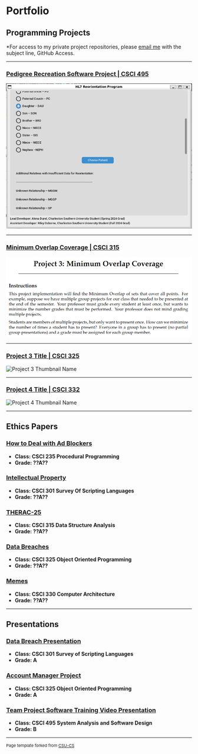 Portfolio
=========

Programming Projects
--------------------

*For access to my private project repositories, please [email me](mailto:rwosborne@csustudent.net?subject=GitHub%20Access) with the subject line, GitHub Access.

---
### [Pedigree Recreation Software Project | CSCI 495](project1)

![Project 1 Thumbnail Name](images/project1/Project1_thumbnail.PNG)

---
### [Minimum Overlap Coverage | CSCI 315](project1)

![Project 2 Thumbnail Name](images/project2/project2_thumbnail.png)

---
### [Project 3 Title | CSCI 325](project1)

![Project 3 Thumbnail Name](images/project3/dummy_thumbnail.jpg)

---
### [Project 4 Title | CSCI 332](project1)

![Project 4 Thumbnail Name](images/project4/dummy_thumbnail.jpg)

---

Ethics Papers
-------------

### [How to Deal with Ad Blockers](/pdf/CSCI235_RWOsborne_EthicsPaper.pdf)

-   **Class: CSCI 235 Procedural Programming**  
-   **Grade: ??A??**

### [Intellectual Property](/pdf/CSCI301_RWOsborne_EthicsPaper.pdf)

-   **Class: CSCI 301 Survey Of Scripting Languages** 
-   **Grade: ??A??**

### [THERAC-25](/pdf/CSCI315_RWOsborne_EthicsPaper.pdf)

-   **Class: CSCI 315 Data Structure Analysis** 
-   **Grade: ??A??**

### [Data Breaches](/pdf/CSCI325_RWOsborne_EthicsPaper.pdf)

-   **Class: CSCI 325 Object Oriented Programming** 
-   **Grade: ??A??**

### [Memes](/pdf/CSCI330_RWOsborne_EthicsPaper.pdf)

-   **Class: CSCI 330 Computer Architecture** 
-   **Grade: ??A??**

---

Presentations
-------------

### [Data Breach Presentation](/pdf/CSCI301_Data_Breach_Presentation_RWOsborne.pdf)

- **Class: CSCI 301 Survey of Scripting Languages** 
- **Grade: A**


### [Account Manager Project](https://youtu.be/AyVZVRDA7cY)

- **Class: CSCI 325 Object Oriented Programming** 
- **Grade: A**


### [Team Project Software Training Video Presentation](https://youtu.be/g3Dkl3ZD6rs)

- **Class: CSCI 495 System Analysis and Software Design** 
- **Grade: B**

---

<p style="font-size:11px">Page template forked from <a href="https://github.com/csu-cs/csci-portfolio">CSU-CS</a></p>
<!-- Remove above link if you don't want to attributive -->
